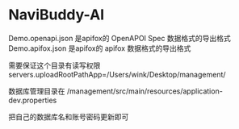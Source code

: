 # NaviBuddy-AI

Demo.openapi.json 是apifox的 OpenAPOI Spec 数据格式的导出格式
Demo.apifox.json 是apifox的 apifox  数据格式的导出格式

需要保证这个目录有读写权限
servers.uploadRootPathApp=/Users/wink/Desktop/management/

数据库管理目录在 /management/src/main/resources/application-dev.properties

把自己的数据库名和账号密码更新即可

